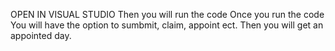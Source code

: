 OPEN IN VISUAL STUDIO
Then you will run the code
Once you run the code 
You will have the option to sumbmit, claim, appoint ect.
Then you will get an appointed day.
